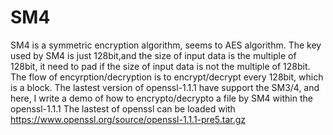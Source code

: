 # SM4
SM4 is a symmetric encryption algorithm, seems to AES algorithm.
The key used by SM4 is just 128bit,and the size of input data is the multiple of 128bit, it need to pad if the size of input data is not the multiple of 128bit. 
The flow of encyrption/decryption is to encrypt/decrypt every 128bit, which is a block. 
The lastest version of openssl-1.1.1 have support the SM3/4, and here, I write a demo of how to encrypto/decrypto a file by SM4 within the openssl-1.1.1
The lastest of openssl can be loaded with https://www.openssl.org/source/openssl-1.1.1-pre5.tar.gz

